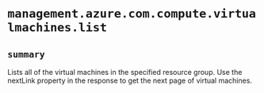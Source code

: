 # `management.azure.com.compute.virtualmachines.list`

## `summary`
Lists all of the virtual machines in the specified resource group. Use the nextLink property in the response to get the next page of virtual machines.


